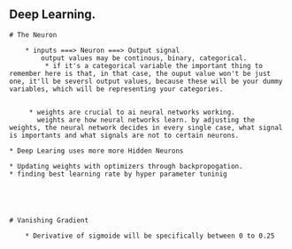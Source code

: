## Deep Learning.
    
    # The Neuron
    
        * inputs ===> Neuron ===> Output signal
            output values may be continous, binary, categorical.
             * if it's a categorical variable the important thing to remember here is that, in that case, the ouput value won't be just one, it'll be seversl output values, because these will be your dummy variables, which will be representing your categories.
            
         
         * weights are crucial to ai neural networks working.
           weights are how neural networks learn. by adjusting the weights, the neural network decides in every single case, what signal is importants and what signals are not to certain neurons.
            
    * Deep Learing uses more more Hidden Neurons
 
    * Updating weights with optimizers through backpropogation.
    * finding best learning rate by hyper parameter tuninig
    
    
        
        
        
    # Vanishing Gradient 
    
        * Derivative of sigmoide will be specifically between 0 to 0.25
    